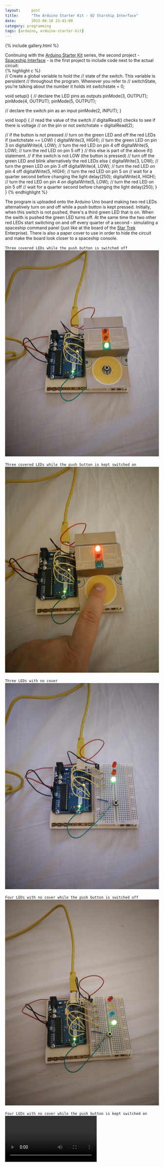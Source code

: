 ```yaml
---
layout:     post
title:      "The Arduino Starter Kit - 02 Starship Interface"
date:       2015-06-18 23:41:00
category: programming
tags: [arduino, arduino-starter-kit]
---
```


{% include gallery.html %}

Continuing with the [Arduino Starter Kit](http://www.arduino.cc/en/Main/ArduinoStarterKit) series, the second project - [Spaceship Interface](http://www.arduino.cc/en/ArduinoStarterKit/Prj02) - is the first project to include code next to the actual circuit:  
{% highlight c %}  
// Create a global variable to hold the
// state of the switch. This variable is persistent
// throughout the program. Whenever you refer to
// switchState, you’re talking about the number it holds
int switchstate = 0;

void setup() {
  // declare the LED pins as outputs
  pinMode(3, OUTPUT);
  pinMode(4, OUTPUT);
  pinMode(5, OUTPUT);

  // declare the switch pin as an input
  pinMode(2, INPUT);
}

void loop() {
  // read the value of the switch
  // digitalRead() checks to see if there is voltage
  // on the pin or not
  switchstate = digitalRead(2);

  // if the button is not pressed
  // turn on the green LED and off the red LEDs  
  if (switchstate == LOW) {
    digitalWrite(3, HIGH); // turn the green LED on pin 3 on
    digitalWrite(4, LOW);  // turn the red LED on pin 4 off
    digitalWrite(5, LOW);  // turn the red LED on pin 5 off
  }
  // this else is part of the above if() statement.
  // if the switch is not LOW (the button is pressed)
  // turn off the green LED and blink alternatively the red LEDs 
  else {
    digitalWrite(3, LOW);  // turn the green LED on pin 3 off
    digitalWrite(4, LOW);  // turn the red LED on pin 4 off
    digitalWrite(5, HIGH); // turn the red LED on pin 5 on
    // wait for a quarter second before changing the light
    delay(250);
    digitalWrite(4, HIGH); // turn the red LED on pin 4 on
    digitalWrite(5, LOW);  // turn the red LED on pin 5 off
    // wait for a quarter second before changing the light
    delay(250);
  }
}
{% endhighlight %}

The program is uploaded onto the Arduino Uno board making two red LEDs alternatively turn on and off while a push button is kept pressed. Initially, when this switch is not pushed, there's a third green LED that is on. When the swith is pushed the green LED turns off. At the same time the two other red LEDs start switching on and off every quarter of a second - simulating a spaceship command panel (just like at the board of the [Star Trek](http://www.imdb.com/title/tt0060028/episodes?season=1&ref_=tt_eps_sn_1) Enterprise). There is also a paper cover to use in order to hide the circuit and make the board look closer to a spaceship console.

`Three covered LEDs while the push button is switched off`  
<a href="/assets/images/arduino-starterkit-02-three-leds-covered-switch-off.jpg" data-lightbox="gallery" title="Three covered LEDs while the switch is not pressed">
    <img src="/assets/images/thumbs/arduino-starterkit-02-three-leds-covered-switch-off.jpg" alt="Three covered LEDs - push button switched off" />
</a>

`Three covered LEDs while the push button is kept switched on`  
<a href="/assets/images/arduino-starterkit-02-three-leds-covered-switch-on.jpg" data-lightbox="gallery" title="Three covered LEDs while the switch is pressed">
    <img src="/assets/images/thumbs/arduino-starterkit-02-three-leds-covered-switch-on.jpg" alt="Three covered LEDs - push button switched on" />
</a>

`Three LEDs with no cover`  
<a href="/assets/images/arduino-starterkit-02-three-leds-no-cover.jpg" data-lightbox="gallery" title="Three LEDs with no cover">
    <img src="/assets/images/thumbs/arduino-starterkit-02-three-leds-no-cover.jpg" alt="Three LEDs with no cover" />
</a>

`Four LEDs with no cover while the push button is switched off`  
<a href="/assets/images/arduino-starterkit-02-four-leds-no-cover-switch-off.jpg" data-lightbox="gallery" title="Four LEDs with no cover while the switch is not pressed">
    <img src="/assets/images/thumbs/arduino-starterkit-02-four-leds-no-cover-switch-off.jpg" alt="Four LEDs with no cover - push button switched off" />
</a>

`Four LEDs with no cover while the push button is kept switched on`
<video preload="metadata" controls="controls">
  <source src="/assets/videos/arduino-starterkit-02-four-leds-no-cover-swith-on.mp4" type="video/mp4">
  Four LEDs with no cover - push button switched on
</video>